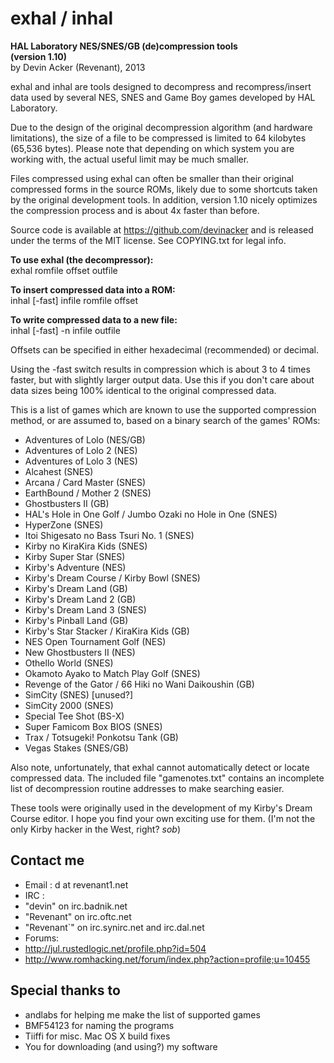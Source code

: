 # exhal / inhal
**HAL Laboratory NES/SNES/GB (de)compression tools**  
**(version 1.10)**  
by Devin Acker (Revenant), 2013

exhal and inhal are tools designed to decompress and recompress/insert data used by several NES, SNES and Game Boy games developed by HAL Laboratory. 

Due to the design of the original decompression algorithm (and hardware limitations), the size of a file to be compressed is limited to 64 kilobytes (65,536 bytes). Please note that depending on which system you are working with, the actual useful limit may be much smaller.

Files compressed using exhal can often be smaller than their original compressed forms in the source ROMs, likely due to some shortcuts taken by the original development tools. In addition, version 1.10 nicely optimizes the compression process and is about 4x faster than before.

Source code is available at https://github.com/devinacker and is released under the terms of the MIT license. See COPYING.txt for legal info.

**To use exhal (the decompressor):**  
exhal romfile offset outfile

**To insert compressed data into a ROM:**  
inhal [-fast] infile romfile offset

**To write compressed data to a new file:**  
inhal [-fast] -n infile outfile

Offsets can be specified in either hexadecimal (recommended) or decimal.

Using the -fast switch results in compression which is about 3 to 4 times faster, but with slightly larger output data. Use this if you don't care about data sizes being 100% identical to the original compressed data.

This is a list of games which are known to use the supported compression method, or are assumed to, based on a binary search of the games' ROMs:

* Adventures of Lolo (NES/GB)
* Adventures of Lolo 2 (NES)
* Adventures of Lolo 3 (NES)
* Alcahest (SNES) 
* Arcana / Card Master (SNES)
* EarthBound / Mother 2 (SNES)
* Ghostbusters II (GB)
* HAL's Hole in One Golf / Jumbo Ozaki no Hole in One (SNES)
* HyperZone (SNES)
* Itoi Shigesato no Bass Tsuri No. 1 (SNES)
* Kirby no KiraKira Kids (SNES)
* Kirby Super Star (SNES)
* Kirby's Adventure (NES)
* Kirby's Dream Course / Kirby Bowl (SNES)
* Kirby's Dream Land (GB)
* Kirby's Dream Land 2 (GB)
* Kirby's Dream Land 3 (SNES)
* Kirby's Pinball Land (GB)
* Kirby's Star Stacker / KiraKira Kids (GB)
* NES Open Tournament Golf (NES)
* New Ghostbusters II (NES)
* Othello World (SNES)
* Okamoto Ayako to Match Play Golf (SNES)
* Revenge of the Gator / 66 Hiki no Wani Daikoushin (GB)
* SimCity (SNES) [unused?]
* SimCity 2000 (SNES)
* Special Tee Shot (BS-X)
* Super Famicom Box BIOS (SNES)
* Trax / Totsugeki! Ponkotsu Tank (GB)
* Vegas Stakes (SNES/GB)

Also note, unfortunately, that exhal cannot automatically detect or locate compressed data. The included file "gamenotes.txt" contains an incomplete list of decompression routine addresses to make searching easier.

These tools were originally used in the development of my Kirby's Dream Course editor. I hope you find your own exciting use for them. (I'm not the only Kirby hacker in the West, right? *sob*)

## Contact me

* Email : d at revenant1.net
* IRC   : 
 * "devin"     on irc.badnik.net
 * "Revenant"  on irc.oftc.net
 * "Revenant`" on irc.synirc.net and irc.dal.net
* Forums:
 * http://jul.rustedlogic.net/profile.php?id=504
 * http://www.romhacking.net/forum/index.php?action=profile;u=10455

## Special thanks to

* andlabs for helping me make the list of supported games
* BMF54123 for naming the programs
* Tiiffi for misc. Mac OS X build fixes
* You for downloading (and using?) my software